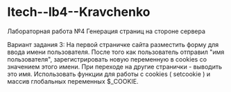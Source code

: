 # Itech--lb4--Kravchenko


Лабораторная работа №4
Генерация страниц на стороне сервера

Вариант задания 3:
На первой страничке сайта разместить форму для ввода имени пользователя.
После того как пользователь отправил "имя пользователя",
зарегистрировать новую переменную в cookies со значением этого имени.
При переходе на другие странички - выводить это имя.
Использовать функции для работы с cookies ( setcookie ) и массив глобальных переменных $_COOKIE.
